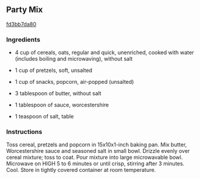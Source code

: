 ## Party Mix

[fd3bb7da80](http://www.kraftrecipes.com/recipes/party-mix-52962.aspx)

### Ingredients

 - 4 cup of cereals, oats, regular and quick, unenriched, cooked with water (includes boiling and microwaving), without salt

 - 1 cup of pretzels, soft, unsalted

 - 1 cup of snacks, popcorn, air-popped (unsalted)

 - 3 tablespoon of butter, without salt

 - 1 tablespoon of sauce, worcestershire

 - 1 teaspoon of salt, table

### Instructions

Toss cereal, pretzels and popcorn in 15x10x1-inch baking pan. Mix butter, Worcestershire sauce and seasoned salt in small bowl. Drizzle evenly over cereal mixture; toss to coat. Pour mixture into large microwavable bowl. Microwave on HIGH 5 to 6 minutes or until crisp, stirring after 3 minutes. Cool. Store in tightly covered container at room temperature.